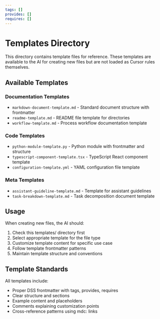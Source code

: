 ```yaml
---
tags: []
provides: []
requires: []
---
```

# Templates Directory

This directory contains template files for reference. These templates are available to the AI for creating new files but are not loaded as Cursor rules themselves.

## Available Templates

### Documentation Templates
- `markdown-document-template.md` - Standard document structure with frontmatter
- `readme-template.md` - README file template for directories  
- `workflow-template.md` - Process workflow documentation template

### Code Templates
- `python-module-template.py` - Python module with frontmatter and structure
- `typescript-component-template.tsx` - TypeScript React component template
- `configuration-template.yml` - YAML configuration file template

### Meta Templates
- `assistant-guideline-template.md` - Template for assistant guidelines
- `task-breakdown-template.md` - Task decomposition document template

## Usage

When creating new files, the AI should:
1. Check this templates/ directory first
2. Select appropriate template for the file type
3. Customize template content for specific use case
4. Follow template frontmatter patterns
5. Maintain template structure and conventions

## Template Standards

All templates include:
- Proper DSS frontmatter with tags, provides, requires
- Clear structure and sections
- Example content and placeholders
- Comments explaining customization points
- Cross-reference patterns using mdc: links 